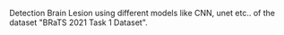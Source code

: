 Detection Brain Lesion using different models like CNN, unet etc.. of the dataset "BRaTS 2021 Task 1 Dataset".
